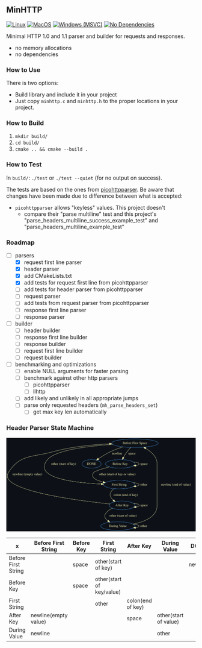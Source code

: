 ## MinHTTP

[![Linux](https://github.com/asimos-bot/minhttp/actions/workflows/test-linux.yml/badge.svg)](https://github.com/asimos-bot/minhttp/actions/workflows/test-linux.yml)
[![MacOS](https://github.com/asimos-bot/minhttp/actions/workflows/test-macos.yml/badge.svg)](https://github.com/asimos-bot/minhttp/actions/workflows/test-macos.yml)
[![Windows (MSVC)](https://github.com/asimos-bot/minhttp/actions/workflows/test-windows.yml/badge.svg)](https://github.com/asimos-bot/minhttp/actions/workflows/test-windows.yml)
[![No Dependencies](https://github.com/asimos-bot/minhttp/actions/workflows/no-includes.yml/badge.svg)](https://github.com/asimos-bot/minhttp/actions/workflows/no-includes.yml)

Minimal HTTP 1.0 and 1.1 parser and builder for requests and responses.

* no memory allocations
* no dependencies

### How to Use

There is two options:
* Build library and include it in your project
* Just copy `minhttp.c` and `minhttp.h` to the proper locations in your project.

### How to Build

1. `mkdir build/`
2. `cd build/`
3. `cmake .. && cmake --build .`

### How to Test

In `build/`: `./test` or `./test --quiet` (for no output on success).

The tests are based on the ones from [picohttpparser](https://github.com/h2o/picohttpparser/blob/master/test.c). Be aware that changes have been made due to difference between what is accepted:
* `picohttpparser` allows "keyless" values. This project doesn't 
    * compare their "parse multiline" test and this project's "parse_headers_multiline_success_example_test" and "parse_headers_multiline_example_test"

### Roadmap

- [ ] parsers
    - [x] request first line parser
    - [x] header parser
    - [x] add CMakeLists.txt
    - [x] add tests for request first line from picohttpparser
    - [ ] add tests for header parser  from picohttpparser
    - [ ] request parser
    - [ ] add tests from request parser from picohttpparser
    - [ ] response first line parser
    - [ ] response parser
- [ ] builder
    - [ ] header builder
    - [ ] response first line builder
    - [ ] response builder
    - [ ] request first line builder
    - [ ] request builder
- [ ] benchmarking and optimizations
    - [ ] enable NULL arguments for faster parsing
    - [ ] benchmark against other http parsers
        - [ ] picohttpparser
        - [ ] llhttp
    - [ ] add likely and unlikely in all appropriate jumps
    - [ ] parse only requested headers (`mh_parse_headers_set`)
        - [ ] get max key len automatically

### Header Parser State Machine

![Header Parser State Machine](./header-parser-state-machine.svg)

|        x           |      Before First String      | Before Key |       First String        |     After Key     |       During Value       |  DONE   |
|--------------------|-------------------------------|------------|---------------------------|-------------------|--------------------------|---------|
|Before First String |                               |   space    |    other(start of key)    |                   |                          | newline |
|Before Key          |                               |   space    | other(start of key/value) |                   |                          |         |
|First String        |                               |            |           other           | colon(end of key) |                          |         |
|After Key           |     newline(empty value)      |            |                           |       space       |    other(start of value) |         |
|During Value        |            newline            |            |                           |                   |          other           |         |
